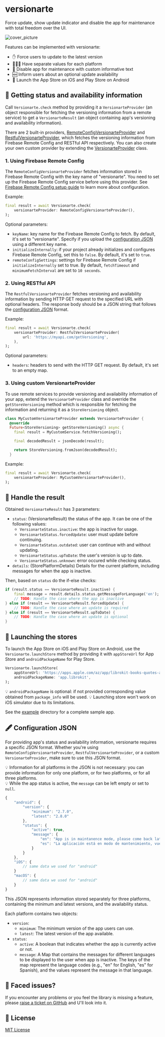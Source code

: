 # versionarte

Force update, show update indicator and disable the app for maintenance with total freedom over the UI.

<img src="https://raw.githubusercontent.com/kamranbekirovyz/versionarte/main/assets/cover.png" alt="cover_picture" />

Features can be implemented with versionarte:
- ✋ Force users to update to the latest version
- 💆🏻‍♂️ Have separate values for each platform
- 🚧 Disable app for maintenance with custom informative text
- 🆕 Inform users about an optional update availability
- 🔗 Launch the App Store on iOS and Play Store on Android

## 📡 Getting status and availability information

Call `Versionarte.check` method by providing it a `VersionarteProvider` (an object responsible for fetching the versioning information from a remote service) to get a `VersionarteResult` (an object containing app's versioning and availability information).

There are 2 built-in providers, [RemoteConfigVersionarteProvider](#1-using-firebase-remote-config) and [RestfulVersionarteProvider](#2-using-restful-api), which fetches the versioning information from Firebase Remote Config and RESTful API respectively. You can also create your own custom provider by extending the [VersionarteProvider](#3-using-custom-versionarteprovider) class.

### 1. Using Firebase Remote Config

The `RemoteConfigVersionarteProvider` fetches information stored in Firebase Remote Config with the key name of "versionarte". You need to set up the Firebase Remote Config service before using this provider. See <a href="https://github.com/kamranbekirovyz/versionarte/blob/main/firebase_remote_config_setup.md#-firebase-remote-config-setup-guide" target="_blank">Firebase Remote Config setup guide</a> to learn more about configuration.

Example:

```dart
final result = await Versionarte.check(
    versionarteProvider: RemoteConfigVersionarteProvider(),
);
```

Optional parameters:
- `keyName`: key name for the Firebase Remote Config to fetch. By default, it's set to "versionarte". Specify if you upload the [configuration JSON](#-configuration-json) using a different key name.
- `initializeInternally`: if your project already initializes and configures Firebase Remote Config, set this to `false`. By default, it's set to `true`.
- `remoteConfigSettings`: settings for Firebase Remote Config if `initializeInternally` set to true. By default, `fetchTimeout` and `minimumFetchInterval` are set to `10 seconds`.

### 2. Using RESTful API

The `RestfulVersionarteProvider` fetches versioning and availability information by sending HTTP GET request to the specified URL with optional headers. The response body should be a JSON string that follows the [configuration JSON](#%EF%B8%8F-configuration-json) format.

Example:

```dart
final result = await Versionarte.check(
    versionarteProvider: RestfulVersionarteProvider(
        url: 'https://myapi.com/getVersioning',
    ),
);
```

Optional parameters:
- `headers`: headers to send with the HTTP GET request. By default, it's set to an empty map.

### 3. Using custom VersionarteProvider

To use remote services to provide versioning and availability information of your app, extend the `VersionarteProvider` class and override the `getStoreVersioning` method which is responsible for fetching the information and returning it as a `StoreVersioning` object.

```dart
class MyCustomVersionarteProvider extends VersionarteProvider {
  @override
  Future<StoreVersioning> getStoreVersioning() async {
    final result = MyCustomService.fetchVersioning();

    final decodedResult = jsonDecode(result);

    return StoreVersioning.fromJson(decodedResult);
  }
```
    
Example:
```dart
final result = await Versionarte.check(
    versionarteProvider: MyCustomVersionarteProvider(),
);
```

## 🎯 Handle the result

Obtained `VersionarteResult` has 3 parameters:

- `status`: (VersionarteResult) the status of the app. It can be one of the following values:
    - `VersionarteStatus.inactive`: the app is inactive for usage.
    - `VersionarteStatus.forcedUpdate`:  user must update before continuing.
    - `VersionarteStatus.outdated`: user can continue with and without updating.
    - `VersionarteStatus.upToDate`: the user's version is up to date.
    - `VersionarteStatus.unknown`: error occured while checking status.
- `details`: (StorePlatformDetails) Details for the current platform, including messages for when the app is inactive. 

Then, based on `status` do the if-else checks:

```dart
if (result.status == VersionarteResult.inactive) {
    final message = result.details.status.getMessageForLanguage('en');
    // TODO: Handle the case where the app is inactive
} else if (result == VersionarteResult.forcedUpdate) {
    // TODO: Handle the case where an update is required
} else if (result == VersionarteResult.upToDate) {
    // TODO: Handle the case where an update is optional
} 
```

## 🔗 Launching the stores

To launch the App Store on iOS and Play Store on Android, use the `Versionarte.launchStore` method by providing it with `appStoreUrl` for App Store and `androidPackageName` for Play Store.

```dart
Versionarte.launchStore(
    appStoreUrl: 'https://apps.apple.com/az/app/librokit-books-quotes-ai/id6472595860',
    androidPackageName: 'app.librokit',
);
```

💡 `androidPackageName` is optional: if not provided corresponding value obtained from `package_info` will be used.
💡 Launching store won't work on iOS simulator due to its limitations.

See the <a href="https://github.com/kamranbekirovyz/versionarte/tree/main/example">example</a> directory for a complete sample app.

## 🖋️ Configuration JSON

For providing app's status and availability information, versionarte requires a specific JSON format. Whether you're using `RemoteConfigVersionarteProvider`, `RestfulVersionarteProvider`, or a custom `VersionarteProvider`, make sure to use this JSON format.

💡 Information for all platforms in the JSON is not necessary: you can provide information for only one platform, or for two platforms, or for all three platforms.   
💡 While the app status is active, the `message` can be left empty or set to `null`.

```js
{
    "android": {
        "version": {
            "minimum": "2.7.0",
            "latest": "2.8.0"
        },
        "status": {
            "active": true,
            "message": {
                "en": "App is in maintanence mode, please come back later.",
                "es": "La aplicación está en modo de mantenimiento, vuelva más tarde."
            }
        }
    },
    "iOS": {
        // same data we used for "android"
    }
    "macOS": {
        // same data we used for "android"
    }
}
```

This JSON represents information stored separately for three platforms, containing the minimum and latest versions, and the availability status.

Each platform contains two objects:

- `version`:
    - `minimum`: The minimum version of the app users can use. 
    - `latest`: The latest version of the app available. 
- `status`:
    - `active`: A boolean that indicates whether the app is currently active or not.
    - `message`: A Map that contains the messages for different languages to be displayed to the user when app is inactive. The keys of the map represent the language codes (e.g., "en" for English, "es" for Spanish), and the values represent the message in that language.

## 🐞 Faced issues?

If you encounter any problems or you feel the library is missing a feature, please <a href=https://github.com/kamranbekirovyz/versionarte/issues>raise a ticket on GitHub</a> and U'll look into it. 

## 📃 License

<a href="https://github.com/kamranbekirovyz/versionarte/blob/main/LICENSE">MIT License</a>